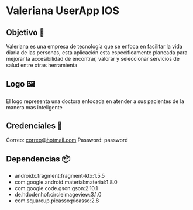 # Valeriana UserApp IOS

## Objetivo 🚀

Valeriana es una empresa de tecnología que se enfoca en facilitar la vida diaria de las personas, esta aplicación esta específicamente planeada para mejorar la accesibilidad de encontrar, valorar y seleccionar servicios de salud entre otras herramienta

## Logo 🖼️

El logo representa una doctora enfocada en atender a sus pacientes de la manera mas inteligente

## Credenciales 🔑

Correo: correo@hotmail.com
Password: password

## Dependencias 📦

- androidx.fragment:fragment-ktx:1.5.5
- com.google.android.material:material:1.8.0
- com.google.code.gson:gson:2.10.1
- de.hdodenhof:circleimageview:3.1.0
- com.squareup.picasso:picasso:2.8
